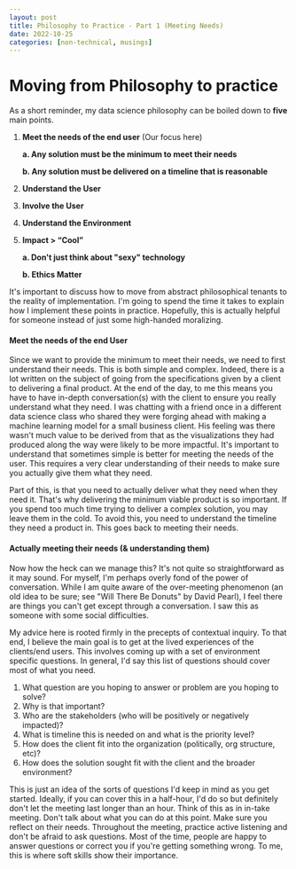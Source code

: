 ```yaml
---
layout: post
title: Philosophy to Practice - Part 1 (Meeting Needs)
date: 2022-10-25
categories: [non-technical, musings]
---
```


# Moving from Philosophy to practice

As a short reminder, my data science philosophy can be boiled down to **five**
main points.

1. **Meet the needs of the end user** (Our focus here)

    **a. Any solution must be the minimum to meet their needs**

    **b. Any solution must be delivered on a timeline that is reasonable**

2. **Understand the User**

3. **Involve the User**


4. **Understand the Environment**


5. **Impact > “Cool”**

      **a. Don't just think about "sexy" technology**

      **b. Ethics Matter**  

It's important to discuss how to move from abstract philosophical tenants to
the reality of implementation. I'm going to spend the time it takes to explain
how I implement these points in practice. Hopefully, this is actually helpful
for someone instead of just some high-handed moralizing.

#### Meet the needs of the end User
Since we want to provide the minimum to meet their needs, we need to first understand
their needs. This is both simple and complex. Indeed, there is a lot written on
the subject of going from the specifications given by a client to delivering a
final product. At the end of the day, to me this means you have to have in-depth
conversation(s) with the client to ensure you really understand what they need.
I was chatting with a friend once in a different data science class who shared
they were forging ahead with making a machine learning model for a small business
client. His feeling was there wasn't much value to be derived from that as the
visualizations they had produced along the way were likely to be more impactful.
It's important to understand that sometimes simple is better for meeting the needs
of the user. This requires a very clear understanding of their needs to make
sure you actually give them what they need.

Part of this, is that you need to actually deliver what they need when they need
it. That's why delivering the minimum viable product is so important. If you
spend too much time trying to deliver a complex solution, you may leave them in
the cold. To avoid this, you need to understand the timeline they need a product
in. This goes back to meeting their needs.  

#### Actually meeting their needs (& understanding them)
Now how the heck can we manage this? It's not quite so straightforward as it may
sound. For myself, I'm perhaps overly fond of the power of conversation. While I
am quite aware of the over-meeting phenomenon (an old idea to be sure; see "Will
There Be Donuts" by David Pearl), I feel there are things you can't get except
through a conversation. I saw this as someone with some social difficulties.

My advice here is rooted firmly in the precepts of contextual inquiry. To that
end, I believe the main goal is to get at the lived experiences of the clients/end
users. This involves coming up with a set of environment specific questions. In
general, I'd say this list of questions should cover most of what you need.

1. What question are you hoping to answer or problem are you hoping to solve?
2. Why is that important?
3. Who are the stakeholders (who will be positively or negatively impacted)?
4. What is timeline this is needed on and what is the priority level?
5. How does the client fit into the organization (politically, org structure, etc)?
6. How does the solution sought fit with the client and the broader environment?

This is just an idea of the sorts of questions I'd keep in mind as you get started.
Ideally, if you can cover this in a half-hour, I'd do so but definitely don't let
the meeting last longer than an hour. Think of this as in in-take meeting. Don't
talk about what you can do at this point. Make sure you reflect on their needs.
Throughout the meeting, practice active listening and don't be afraid to ask questions.
Most of the time, people are happy to answer questions or correct you if you're
getting something wrong. To me, this is where soft skills show their importance.
